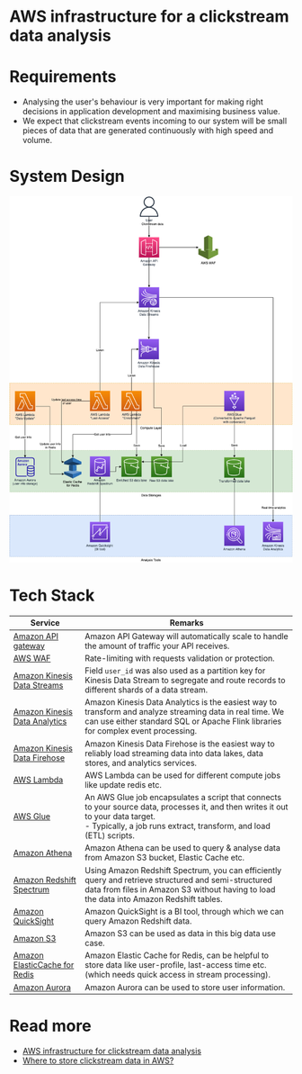 # AWS infrastructure for a clickstream data analysis

# Requirements
- Analysing the user's behaviour is very important for making right decisions in application development and maximising business value.
- We expect that clickstream events incoming to our system will be small pieces of data that are generated continuously with high speed and volume.

# System Design

![](AWSClickStreamAnalytic.png)

# Tech Stack

| Service                                                                                                                                             | Remarks                                                                                                                                                                                                     |
|-----------------------------------------------------------------------------------------------------------------------------------------------------|-------------------------------------------------------------------------------------------------------------------------------------------------------------------------------------------------------------|
| [Amazon API gateway](../../2_AWSComponents/1_NetworkingAndContentDelivery/2_ApplicationNetworking/AmazonAPIGateway/Readme.md)                       | Amazon API Gateway will automatically scale to handle the amount of traffic your API receives.                                                                                                              |
| [AWS WAF](../../2_AWSComponents/2c_SecurityServices/2_InfraProtectionServices/AWSWAF.md)                                                            | Rate-limiting with requests validation or protection.                                                                                                                                                       |
| [Amazon Kinesis Data Streams](../../2_AWSComponents/5_MessageBrokerServices/AmazonKinesis/AmazonKinesisDataStreams.md)                                            | Field `user_id` was also used as a partition key for Kinesis Data Stream to segregate and route records to different shards of a data stream.                                                               |
| [Amazon Kinesis Data Analytics](../../2_AWSComponents/10_BigDataComponents/DataAnalytics/AmazonManagedServiceForApacheFlink.md)                             | Amazon Kinesis Data Analytics is the easiest way to transform and analyze streaming data in real time. We can use either standard SQL or Apache Flink libraries for complex event processing.               |
| [Amazon Kinesis Data Firehose](../../2_AWSComponents/10_BigDataComponents/ETLServices/StreamProcessing/AmazonKinesisDataFirehouse/Readme.md) | Amazon Kinesis Data Firehose is the easiest way to reliably load streaming data into data lakes, data stores, and analytics services.                                                                       |
| [AWS Lambda](../../2_AWSComponents/3_ComputeServices/AWSLambda/Readme.md)                                                                           | AWS Lambda can be used for different compute jobs like update redis etc.                                                                                                                                    |
| [AWS Glue](../../2_AWSComponents/10_BigDataComponents/ETLServices/StreamProcessing/AWSGlue.md)                                                      | An AWS Glue job encapsulates a script that connects to your source data, processes it, and then writes it out to your data target. <br/>- Typically, a job runs extract, transform, and load (ETL) scripts. |
| [Amazon Athena](../../2_AWSComponents/10_BigDataComponents/DataAnalytics/AmazonAthena.md)                                                           | Amazon Athena can be used to query & analyse data from Amazon S3 bucket, Elastic Cache etc.                                                                                                                 |
| [Amazon Redshift Spectrum](../../2_AWSComponents/10_BigDataComponents/StorageDBs/DataWarehouse/AmazonRedshiftSpectrum.md)                           | Using Amazon Redshift Spectrum, you can efficiently query and retrieve structured and semi-structured data from files in Amazon S3 without having to load the data into Amazon Redshift tables.             |
| [Amazon QuickSight](../../2_AWSComponents/10_BigDataComponents/DataAnalytics/AmazonQuickSight.md)                                                   | Amazon QuickSight is a BI tool, through which we can query Amazon Redshift data.                                                                                                                            |
| [Amazon S3](../../2_AWSComponents/10_BigDataComponents/StorageDBs/DataLakes/S3DataLake.md)                                                          | Amazon S3 can be used as data in this big data use case.                                                                                                                                                    |
| [Amazon ElasticCache for Redis](../../2_AWSComponents/6_DatabaseServices/AmazonElasticCache/Readme.md)                                              | Amazon Elastic Cache for Redis, can be helpful to store data like user-profile, last-access time etc. (which needs quick access in stream processing).                                                      |
| [Amazon Aurora](../../2_AWSComponents/6_DatabaseServices/AmazonRDS/Readme.md)                                                                       | Amazon Aurora can be used to store user information.                                                                                                                                                        |

# Read more
- [AWS infrastructure for clickstream data analysis](https://www.automat-it.com/post/aws-infrastructure-for-a-clickstream-data-analysis)
- [Where to store clickstream data in AWS?](https://www.reddit.com/r/aws/comments/93ezn6/where_to_store_clickstream_data_in_aws/)